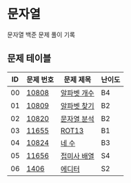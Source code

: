 # 문자열 <String>
문자열 백준 문제 풀이 기록
## 문제 테이블
| ID | 문제 번호                                          | 문제 제목                                                                                    | 난이도 |
|----|------------------------------------------------|------------------------------------------------------------------------------------------|-----|
| 00 | [10808](https://www.acmicpc.net/problem/10808) | [알파벳 개수](https://github.com/MillPRE/Baekjoon-Algorithm/blob/master/string/10808/main.py) | B4  |
| 01 | [10809](https://www.acmicpc.net/problem/10809) | [알파벳 찾기](https://github.com/MillPRE/Baekjoon-Algorithm/blob/master/string/10809/main.py) | B2  |
| 02 | [10820](https://www.acmicpc.net/problem/10820) | [문자열 분석](https://github.com/MillPRE/Baekjoon-Algorithm/blob/master/string/10820/main.py) | B2  |
| 03 | [11655](https://www.acmicpc.net/problem/11655) | [ROT13](https://github.com/MillPRE/Baekjoon-Algorithm/blob/master/string/11655/main.py)  | B1  |
| 04 | [10824](https://www.acmicpc.net/problem/10824) | [네 수](https://github.com/MillPRE/Baekjoon-Algorithm/blob/master/string/10824/main.py)    | B3  |
| 05 | [11656](https://www.acmicpc.net/problem/11656) | [접미사 배열](https://github.com/MillPRE/Baekjoon-Algorithm/blob/master/string/11656/main.py) | S4  |
| 06 | [1406](https://www.acmicpc.net/problem/1406)  | [에디터](https://github.com/MillPRE/Baekjoon-Algorithm/blob/master/string/1406/main.py)     | S2  |

